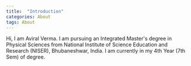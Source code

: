 ```yaml
---
title:  "Introduction"
categories: About
tags: About
---
```


Hi, I am Aviral Verma. I am pursuing an Integrated Master's degree in Physical Sciences from National Institute of Science Education and Research (NISER), Bhubaneshwar, India. I am currently in my 4th Year (7th Sem) of degree. 

